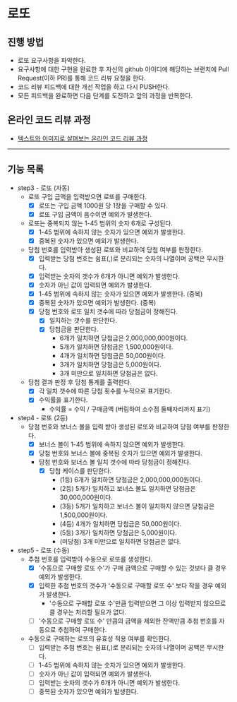# 로또
## 진행 방법
* 로또 요구사항을 파악한다.
* 요구사항에 대한 구현을 완료한 후 자신의 github 아이디에 해당하는 브랜치에 Pull Request(이하 PR)를 통해 코드 리뷰 요청을 한다.
* 코드 리뷰 피드백에 대한 개선 작업을 하고 다시 PUSH한다.
* 모든 피드백을 완료하면 다음 단계를 도전하고 앞의 과정을 반복한다.

## 온라인 코드 리뷰 과정
* [텍스트와 이미지로 살펴보는 온라인 코드 리뷰 과정](https://github.com/next-step/nextstep-docs/tree/master/codereview)

---

## 기능 목록
* step3 - 로또 (자동)
  * 로또 구입 금액을 입력받으면 로또를 구매한다.
    * [x] 로또는 구입 금액 1000원 당 1장을 구매할 수 있다.
    * [x] 로또 구입 금액이 음수이면 예외가 발생한다.
  * 로또는 중복되지 않는 1-45 범위의 숫자 6개로 구성된다.
    * [x] 1-45 범위에 속하지 않는 숫자가 있으면 예외가 발생한다.
    * [x] 중복된 숫자가 있으면 예외가 발생한다.
  * 당첨 번호를 입력받아 생성된 로또와 비교하여 당첨 여부를 판정한다.
    * [x] 입력받는 당첨 번호는 쉼표(,)로 분리되는 숫자의 나열이며 공백은 무시한다.
    * [x] 입력받는 숫자의 갯수가 6개가 아니면 예외가 발생한다.
    * [x] 숫자가 아닌 값이 입력되면 예외가 발생한다.
    * [x] 1-45 범위에 속하지 않는 숫자가 있으면 예외가 발생한다. (중복)
    * [x] 중복된 숫자가 있으면 예외가 발생한다. (중복)
    * [x] 당첨 번호와 로또 일치 갯수에 따라 당첨금이 정해진다.
      * [x] 일치하는 갯수를 판단한다.
      * [x] 당첨금을 판단한다.
        * 6개가 일치하면 당첨금은 2,000,000,000원이다.
        * 5개가 일치하면 당첨금은 1,500,000원이다.
        * 4개가 일치하면 당첨금은 50,000원이다.
        * 3개가 일치하면 당첨금은 5,000원이다.
        * 3개 미만으로 일치하면 당첨금은 없다.
  * 당첨 결과 판정 후 당첨 통계를 출력한다.
    * [x] 각 일치 갯수에 따른 당첨 횟수를 누적으로 표기한다.
    * [x] 수익률을 표기한다.
      * 수익률 = 수익 / 구매금액 (버림하여 소수점 둘째자리까지 표기)
* step4 - 로또 (2등)
  * 당첨 번호와 보너스 볼을 입력 받아 생성된 로또와 비교하여 당첨 여부를 판정한다.
    * [x] 보너스 볼이 1-45 범위에 속하지 않으면 예외가 발생한다.
    * [x] 당첨 번호와 보너스 볼에 중복된 숫자가 있으면 예외가 발생한다.
    * 당첨 번호와 보너스 볼 일치 갯수에 따라 당첨금이 정해진다.
      * [x] 당첨 케이스를 판단한다.
        * (1등) 6개가 일치하면 당첨금은 2,000,000,000원이다.
        * (2등) 5개가 일치하고 보너스 볼도 일치하면 당첨금은 30,000,000원이다.
        * (3등) 5개가 일치하고 보너스 볼이 일치하지 않으면 당첨금은 1,500,000원이다.
        * (4등) 4개가 일치하면 당첨금은 50,000원이다.
        * (5등) 3개가 일치하면 당첨금은 5,000원이다.
        * (미당첨) 3개 미만으로 일치하면 당첨금은 없다.
* step5 - 로또 (수동)
  * 추첨 번호를 입력받아 수동으로 로또를 생성한다.
    * [x] '수동으로 구매할 로또 수'가 구매 금액으로 구매할 수 있는 것보다 클 경우 예외가 발생한다.
    * [x] 입력한 추첨 번호의 갯수가 '수동으로 구매할 로또 수' 보다 작을 경우 예외가 발생한다.
      * '수동으로 구매할 로또 수'만큼 입력받으면 그 이상 입력받지 않으므로 클 경우는 처리할 필요가 없다.
    * [ ] '수동으로 구매할 로또 수' 만큼의 금액을 제외한 잔액만큼 추첨 번호를 자동으로 추첨하여 구매한다.
  * 수동으로 구매하는 로또의 유효성 적용 여부를 확인한다.
    * [ ] 입력받는 추첨 번호는 쉼표(,)로 분리되는 숫자의 나열이며 공백은 무시한다.
    * [ ] 1-45 범위에 속하지 않는 숫자가 있으면 예외가 발생한다.
    * [ ] 숫자가 아닌 값이 입력되면 예외가 발생한다.
    * [ ] 입력받는 숫자의 갯수가 6개가 아니면 예외가 발생한다.
    * [ ] 중복된 숫자가 있으면 예외가 발생한다.